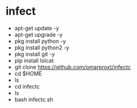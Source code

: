 # infect
- apt-get update -y
- apt-get upgrade -y
- pkg install python -y
- pkg install python2 -y
- pkg install git -y
- pip install lolcat
- git clone https://github.com/omarproxt/infectc
- cd $HOME
- ls
- cd infectc
- ls
- bash infectc.sh

